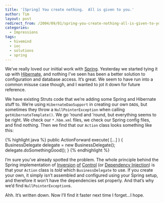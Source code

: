 ```yaml
---
title: '[Spring] You create nothing.  All is given to you.'
author: Tim
layout: post
redirect_from: /2004/09/01/spring-you-create-nothing-all-is-given-to-you/
categories:
  - Impressions
tags:
  - hivemind
  - ioc
  - solutions
  - spring
---
```

We&#8217;ve really loved our iniitial work with [Spring][1]. Yesterday we started tying it up with [Hibernate][2], and nothing I&#8217;ve seen has been a better solution to configuration and database access. It&#8217;s great. We seem to have run into a common misuse case though, and I wanted to jot it down for future reference.

We have existing Struts code that we&#8217;re adding some Spring and Hibernate stuff to. We&#8217;re using `HibernateDaoSupport` in creating our own `DAO`s, but sometimes they throw a `NullPointerException` when calling `getHibernateTemplate()`. We go &#8217;round and &#8217;round, but everything seems to be right. We check our `*.hbm.xml` files, we check our Spring config files, and find nothing. Then we find that our `Action` class looks something like this:

{% highlight java %}
public ActionForward execute( [...] ) {
   BusinessDelegate delegate = new BusinessDelegate();
   delegate.doSomethingGood();
}
{% endhighlight %}

I&#8217;m sure you&#8217;ve already spotted the problem. The whole principle behind the Spring implementation of [Inversion][3] [of][4] [Control][5] (or [Dependency Injection][6]) is that your `Action` class is *told* which `BusinessDelegate` to use. If you create your own, it simply isn&#8217;t assembled and configured using your Spring setup, and therefore it won&#8217;t have the dependencies set properly. And that&#8217;s why we&#8217;d find `NullPointerException`s.

Ahh. It&#8217;s written down. Now I&#8217;ll find it faster next time I forget&#8230;I hope.

 [1]: http://www.springframework.org/ "Spring Framework"
 [2]: http://www.hibernate.org/ "Hibernate: Relational Persistence For Idiomatic Java"
 [3]: http://docs.codehaus.org/display/PICO/Inversion+of+Control "Pico Container Docs: Inversion of Control"
 [4]: http://jakarta.apache.org/hivemind/ioc.html "HiveMind Docs: Inversion of Control"
 [5]: http://www.springframework.org/docs/reference/beans.html "Spring Docs: BeanFactory, the basis for Spring's Inversion of Control"
 [6]: http://www.martinfowler.com/articles/injection.html "Inversion of Control Containers and the Dependency Injection Pattern"
